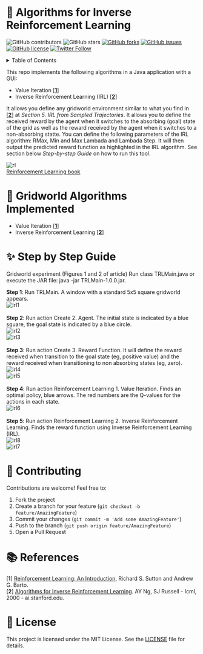 <h1>🌟 Algorithms for Inverse Reinforcement Learning</h1>

![GitHub contributors](https://img.shields.io/github/contributors/ivomarb/Inverse-Reinforcement-Learning?color=ffcc66&style=for-the-badge)
![GitHub stars](https://img.shields.io/github/stars/ivomarb/Inverse-Reinforcement-Learning?color=ffcc66&style=for-the-badge)
[![GitHub forks](https://img.shields.io/github/forks/ivomarb/Inverse-Reinforcement-Learning?style=for-the-badge)](https://github.com/ivomarb/Inverse-Reinforcement-Learning/network)
[![GitHub issues](https://img.shields.io/github/issues/ivomarb/Inverse-Reinforcement-Learning?color=ffcc66&style=for-the-badge)](https://github.com/ivomarb/Inverse-Reinforcement-Learning/issues)
[![GitHub license](https://img.shields.io/github/license/ivomarb/Inverse-Reinforcement-Learning?style=for-the-badge)](https://github.com/ivomarb/Inverse-Reinforcement-Learning/blob/master/LICENSE)
[![Twitter Follow](https://img.shields.io/twitter/follow/ivomarb?color=ffcc66&logo=twitter&logoColor=ffffff&style=for-the-badge)](https://twitter.com/ivomarbrito)


<!-- TABLE OF CONTENTS -->
<details>
  <summary>Table of Contents</summary>
  <ol>
    <li>
      <a href="#gridworld-algorithms-implemented">Gridworld Algorithms Implemented</a>
    </li>
    <li>
      <a href="#step-by-step-guide">Step by Step Guide</a>
    </li>
    <li>
      <a href="#references">References</a>
    </li>
    <li>
      <a href="#license">License</a>
    </li>
  </ol>
</details>

This repo implements the following algorithms in a Java application with a GUI: 

- Value Iteration [[**1**](#References)]</br>
- Inverse Reinforcement Learning (IRL) [[**2**](#References)] </br> 

It allows you define any gridworld environment similar to what you find in [[**2**](#References)] at _Section 5. IRL from Sampled Trajectories_. It allows you to define the received reward by the agent when it switches to the absorbing (goal) state of the grid as well as the reward received by the agent when it switches to a non-absorbing statte. You can define the following parameters of the IRL algorithm: RMax, Min and Max Lambada and Lambada Step. It will then output the predicted reward function as highlighted in the IRL algorithm. See section below _Step-by-step Guide_ on how to run this tool.

![rl](https://user-images.githubusercontent.com/33180566/32406065-176535da-c150-11e7-8a9b-107518775755.jpg)</br >
[Reinforcement Learning book](#References)

# 📖 Gridworld Algorithms Implemented

- Value Iteration [[**1**](#References)]</br >
- Inverse Reinforcement Learning [[**2**](#References)] </br > 

# ✨ Step by Step Guide

Gridworld experiment (Figures 1 and 2 of article)
Run class TRLMain.java or execute the JAR file: java -jar TRLMain-1.0.0.jar.

**Step 1**: Run TRLMain. A window with a standard 5x5 square gridworld appears.</br >
![irl1](https://user-images.githubusercontent.com/33180566/32405201-66584008-c13f-11e7-91a3-67b773d82e76.PNG)</br >
</br >
**Step 2**: Run action Create 2. Agent. The initial state is indicated by a blue square, the goal state is indicated by a blue circle. </br >
![irl2](https://user-images.githubusercontent.com/33180566/32405204-8fe0370a-c13f-11e7-82bc-c4c738cb3c3b.PNG)</br >
![irl3](https://user-images.githubusercontent.com/33180566/32405207-a54ff832-c13f-11e7-87d4-6e227b410ea1.PNG)</br >
</br >
**Step 3**: Run action Create 3. Reward Function. It will define the reward received when transition to the goal state (eg, positive value) and the reward received when transitioning to non absorbing states (eg, zero).</br >
![irl4](https://user-images.githubusercontent.com/33180566/32405210-cc15a9bc-c13f-11e7-9956-f09b802efbb3.PNG)</br >
![irl5](https://user-images.githubusercontent.com/33180566/32405223-0294540c-c140-11e7-93bf-573947df7c8d.PNG)</br >
</br >
**Step 4**: Run action Reinforcement Learning 1. Value Iteration. Finds an optimal policy, blue arrows. The red numbers are the Q-values for the actions in each state.</br >
![irl6](https://user-images.githubusercontent.com/33180566/32405227-23a66220-c140-11e7-8f61-2d42044e80da.PNG)</br >
</br >
**Step 5**: Run action Reinforcement Learning 2. Inverse Reinforcement Learning. Finds the reward function using Inverse Reinforcement Learning (IRL).</br >
![irl8](https://user-images.githubusercontent.com/33180566/32405973-478f4b4e-c14e-11e7-9e6f-8e72dafbbe4f.JPG)</br>
![irl7](https://user-images.githubusercontent.com/33180566/32405236-3e895fa2-c140-11e7-9dce-d7e0eae00fe1.PNG)</br >

# 🤝 Contributing

Contributions are welcome! Feel free to:

1. Fork the project
2. Create a branch for your feature (`git checkout -b feature/AmazingFeature`)
3. Commit your changes (`git commit -m 'Add some AmazingFeature'`)
4. Push to the branch (`git push origin feature/AmazingFeature`)
5. Open a Pull Request

# 📚 References

[**1**] [Reinforcement Learning: An Introduction](http://incompleteideas.net/book/the-book-2nd.html), Richard S. Sutton and Andrew G. Barto.</br >
[**2**] [Algorithms for Inverse Reinforcement Learning](http://ai.stanford.edu/~ang/papers/icml00-irl.pdf). AY Ng, SJ Russell - Icml, 2000 - ai.stanford.edu.


# 📝 License

This project is licensed under the MIT License. See the [LICENSE](LICENSE) file for details.

